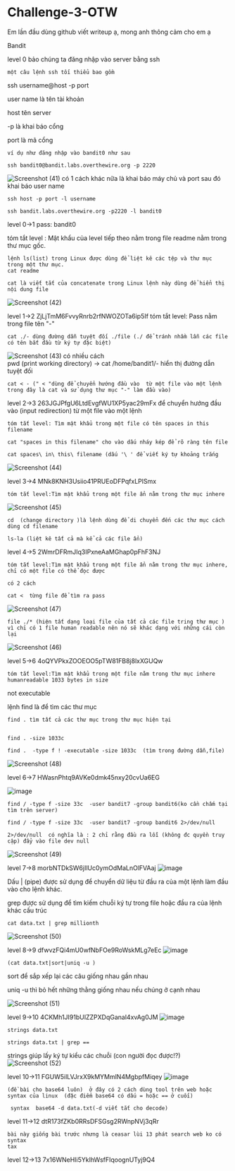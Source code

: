 # Challenge-3-OTW
Em lần đầu dùng github viết writeup ạ, mong anh thông cảm cho em ạ 
 
 Bandit

level 0 bảo chúng ta đăng nhập vào server bằng ssh

	một câu lệnh ssh tối thiểu bao gồm 
 ssh username@host -p port
 
  user name là tên tài khoản 


  host tên server 
  
  -p  là khai báo cổng 
  
  port là mã cổng 
  
	ví dụ như đăng nhập vào bandit0 như sau 

	ssh bandit0@bandit.labs.overthewire.org -p 2220
 ![Screenshot (41)](https://github.com/user-attachments/assets/7c69e74b-ec37-4096-b367-47993c9c4b37)
	có 1 cách khác nữa là khai báo máy chủ và port sau đó khai báo user name 
 
 	ssh host -p port -l username
 
 	ssh bandit.labs.overthewire.org -p2220 -l bandit0 
	

level 0->1 pass: bandit0

  tóm tắt level : Mật khẩu của level tiếp theo nằm trong file readme nằm trong thư mục gốc.
 
 	lệnh ls(list) trong Linux được dùng để liệt kê các tệp và thư mục trong một thư mục.
 	cat readme 
 
 	cat là viết tắt của concatenate trong Linux lệnh này dùng để hiển thị nội dung file
 ![Screenshot (42)](https://github.com/user-attachments/assets/f6aeb163-18e8-44f8-92a8-a3309ad36c95)

level 1->2  ZjLjTmM6FvvyRnrb2rfNWOZOTa6ip5If
	tóm tắt level: Pass nằm trong file tên "-"

	cat ./- dùng đường dẫn tuyệt đối ./file (./ để tránh nhầm lẫn các file có tên bắt đầu từ ký tự đặc biệt)
 ![Screenshot (43)](https://github.com/user-attachments/assets/adf96c63-9403-40e2-b53a-40db567072b7)
	có nhiều cách  
  	pwd (print working directory) -> cat /home/bandit1/- hiển thị đường dẫn tuyệt đối 
  
	cat < - (" < "dùng để chuyển hướng đầu vào  từ một file vào một lệnh trong đây là cat và sử dụng thư mục "-" làm đầu vào)

level 2->3  263JGJPfgU6LtdEvgfWU1XP5yac29mFx
	để chuyển hướng đầu vào (input redirection) từ một file vào một lệnh

	tóm tắt level: Tìm mật khẩu trong một file có tên spaces in this filename

	cat "spaces in this filename" cho vào dấu nháy kép để rõ ràng tên file
 
	cat spaces\ in\ this\ filename (dấu '\ ' để viết ký tự khoảng trắng  
 
![Screenshot (44)](https://github.com/user-attachments/assets/cc2c2e5a-47ce-4864-87ad-aff1d9e201f5)


level 3->4 MNk8KNH3Usiio41PRUEoDFPqfxLPlSmx

	tóm tắt level:Tìm mật khẩu trong một file ẩn nằm trong thư mục inhere 
![Screenshot (45)](https://github.com/user-attachments/assets/f0012914-5dec-48af-ab38-8ed62a13ada6)

	cd  (change directory )là lệnh dùng để di chuyển đến các thư mục cách dùng cd filename

	ls-la (liệt kê tất cả mà kể cả các file ẩn)

level 4->5 2WmrDFRmJIq3IPxneAaMGhap0pFhF3NJ

	tóm tắt level:Tìm mật khẩu trong một file ẩn nằm trong thư mục inhere, chỉ có một file có thể đọc được 

	có 2 cách
 
	cat <  từng file để tìm ra pass 
 ![Screenshot (47)](https://github.com/user-attachments/assets/5c4f2edc-2eb4-4be4-93ae-f40982dcd440)


 
	file ./* (hiện tất dạng loại file của tất cả các file tring thư mục ) vì chỉ có 1 file human readable nên nó sẽ khác dạng với những cái còn lại 
 ![Screenshot (46)](https://github.com/user-attachments/assets/d0c45e4d-168e-4d48-9718-800b5aa3cdee)



level 5->6 4oQYVPkxZOOEOO5pTW81FB8j8lxXGUQw

	tóm tắt level:Tìm mật khẩu trong một file nằm trong thư mục inhere humanreadable 1033 bytes in size
not executable

lệnh find là để tìm các thư mục 

	find . tìm tất cả các thư mục trong thư mục hiện tại


	find . -size 1033c 
 
	find .  -type f ! -executable -size 1033c  (tìm trong đường dẫn,file)
 ![Screenshot (48)](https://github.com/user-attachments/assets/32ae7c56-7aaa-4544-992b-d21bc3e0df6e)


level 6->7 HWasnPhtq9AVKe0dmk45nxy20cvUa6EG

![image](https://github.com/user-attachments/assets/2347c7f0-96d1-4383-bba9-eda8782772c9)



	find / -type f -size 33c  -user bandit7 -group bandit6(ko cần chấm tại tìm trên server)
 
	find / -type f -size 33c  -user bandit7 -group bandit6 2>/dev/null 
 
	2>/dev/null  có nghĩa là : 2 chỉ rằng đầu ra lỗi (không đc quyền truy cập) đẩy vào file dev null 
 ![Screenshot (49)](https://github.com/user-attachments/assets/5e51ec02-5d55-4d52-abec-4ae5bbb1a9c7)

level 7->8 morbNTDkSW6jIlUc0ymOdMaLnOlFVAaj
![image](https://github.com/user-attachments/assets/22ddf46c-01fe-4815-8882-85cb9bf79c35)

Dấu | (pipe) được sử dụng để chuyển dữ liệu từ đầu ra của một lệnh làm đầu vào cho lệnh khác.

grep được sử dụng để tìm kiếm chuỗi ký tự trong file hoặc đầu ra của lệnh khác cấu trúc 

	cat data.txt | grep millionth 
 ![Screenshot (50)](https://github.com/user-attachments/assets/a2649f10-a248-4b39-a25f-9fc68496e222)

	
level 8->9 dfwvzFQi4mU0wfNbFOe9RoWskMLg7eEc
![image](https://github.com/user-attachments/assets/01aa307d-2ff5-414e-b88d-49711dbd83f6)


	
 
	(cat data.txt|sort|uniq -u )
 
 sort để sắp xếp lại các câu giống nhau gần nhau
 
 uniq -u thì bỏ hết những thằng giống nhau nếu chúng ở cạnh nhau 
 
 ![Screenshot (51)](https://github.com/user-attachments/assets/ad19c9eb-536f-480f-898c-d9aeaf2468bf)

level 9->10 4CKMh1JI91bUIZZPXDqGanal4xvAg0JM
![image](https://github.com/user-attachments/assets/3e5f2e5e-2d75-4a65-aa9a-80a913bd8bce)


	
	strings data.txt 
 
 	strings data.txt | grep == 

 strings giúp lấy ký tự kiểu các chuỗi (con người đọc được!?)
 ![Screenshot (52)](https://github.com/user-attachments/assets/4a02ed71-fdc5-4e03-afb0-ecc97a662f3a)


level 10->11 FGUW5ilLVJrxX9kMYMmlN4MgbpfMiqey
![image](https://github.com/user-attachments/assets/dc5092cf-5162-44a5-a7a6-a59df8b0047d)

	(đề bài cho base64 luôn)  ở đây có 2 cách dùng tool trên web hoặc syntax của linux  (đặc điểm base64 có dấu = hoặc == ở cuối)
 
	 syntax  base64 -d data.txt(-d viết tắt cho decode)
level 11->12 dtR173fZKb0RRsDFSGsg2RWnpNVj3qRr

	bài này giống bài trước nhưng là ceasar lùi 13 phát search web ko có syntax
	tax
level 12->13 7x16WNeHIi5YkIhWsfFIqoognUTyj9Q4
	
	


		
 






